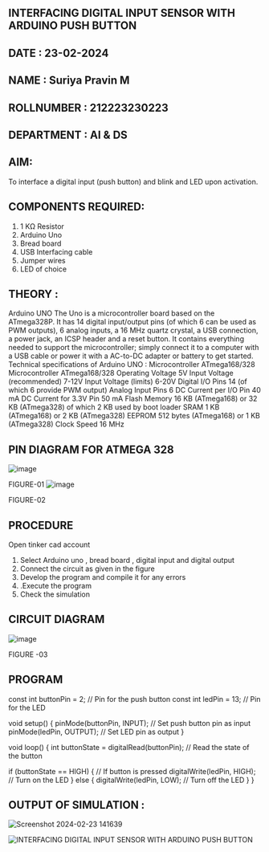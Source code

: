 ## INTERFACING DIGITAL INPUT SENSOR WITH ARDUINO PUSH BUTTON
## DATE : 23-02-2024
## NAME : Suriya Pravin M																	             
## ROLLNUMBER : 212223230223
## DEPARTMENT : AI & DS


## AIM:
To interface a digital input (push button) and blink and LED upon activation.
## COMPONENTS REQUIRED:
1.	1 KΩ Resistor 
2.	Arduino Uno 
3.	Bread board 
4.	USB Interfacing cable 
5.	Jumper wires 
6.	LED of choice 
## THEORY :
Arduino UNO
 	  The Uno is a microcontroller board based on the ATmega328P. It has 14 digital input/output pins (of which 6 can be used as PWM outputs), 6 analog inputs, a 16 MHz quartz crystal, a USB connection, a power jack, an ICSP header and a reset button. It contains everything needed to support the microcontroller; simply connect it to a computer with a USB cable or power it with a AC-to-DC adapter or battery to get started.
	Technical specifications of Arduino UNO :
Microcontroller	ATmega168/328
Microcontroller	ATmega168/328
Operating Voltage	5V
Input Voltage (recommended)	7-12V
Input Voltage (limits)	6-20V
Digital I/O Pins	14 (of which 6 provide PWM output)
Analog Input Pins	6
DC Current per I/O Pin	40 mA
DC Current for 3.3V Pin	50 mA
Flash Memory	16 KB (ATmega168) or 32 KB (ATmega328) of which 2 KB used by boot loader
SRAM	1 KB (ATmega168) or 2 KB (ATmega328)
EEPROM	512 bytes (ATmega168) or 1 KB (ATmega328)
Clock Speed	16 MHz
## PIN DIAGRAM FOR ATMEGA 328
 
![image](https://user-images.githubusercontent.com/36288975/163530394-115baee4-7ed1-49fe-9cce-d7b625e11e85.png)

FIGURE-01
![image](https://user-images.githubusercontent.com/36288975/163530431-4d390e98-0942-42d8-95b8-f57d348e6ad8.png)

FIGURE-02
## PROCEDURE 
 Open tinker cad account 
1.	Select Arduino uno , bread board , digital input and digital output 
2.	Connect the circuit as given in the figure 
3.	Develop the program and compile it for any errors 
4.	 .Execute the program 
5.	Check the simulation 



## CIRCUIT DIAGRAM 


![image](https://user-images.githubusercontent.com/36288975/163530437-87a0afbd-b3c9-44ad-b907-5de63486fb9d.png)



FIGURE -03




## PROGRAM 
 
const int buttonPin = 2;  // Pin for the push button
const int ledPin = 13;    // Pin for the LED

void setup() {
  pinMode(buttonPin, INPUT);   // Set push button pin as input
  pinMode(ledPin, OUTPUT);     // Set LED pin as output
}

void loop() {
  int buttonState = digitalRead(buttonPin);  // Read the state of the button

  if (buttonState == HIGH) {  // If button is pressed
    digitalWrite(ledPin, HIGH);  // Turn on the LED
  } else {
    digitalWrite(ledPin, LOW);  // Turn off the LED
  }
}


## OUTPUT OF SIMULATION :
![Screenshot 2024-02-23 141639](https://github.com/vasanthkumarch/-INTERFACING-DIGITAL-INPUT-SENSOR-WITH-ARDUINO-PUSH-BUTTON-/assets/150010919/eaee700d-cfcb-476c-9e47-b4aa0f16e4ff)

![INTERFACING DIGITAL INPUT SENSOR WITH ARDUINO PUSH BUTTON](https://github.com/vasanthkumarch/-INTERFACING-DIGITAL-INPUT-SENSOR-WITH-ARDUINO-PUSH-BUTTON-/assets/150010919/ae687a32-d50a-42ac-81ee-3ca55a358bf0)
